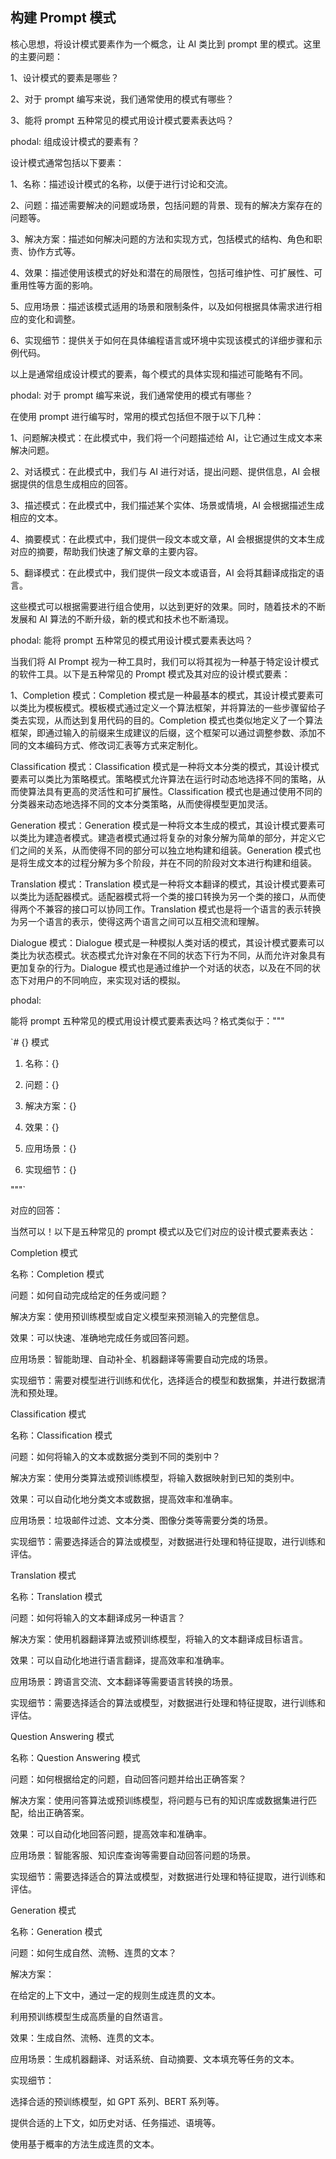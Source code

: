 ## 构建 Prompt 模式

核心思想，将设计模式要素作为一个概念，让 AI 类比到 prompt 里的模式。这里的主要问题：

1、设计模式的要素是哪些？

2、对于 prompt 编写来说，我们通常使用的模式有哪些？

3、能将 prompt 五种常见的模式用设计模式要素表达吗？

phodal: 组成设计模式的要素有？

设计模式通常包括以下要素：

1、名称：描述设计模式的名称，以便于进行讨论和交流。

2、问题：描述需要解决的问题或场景，包括问题的背景、现有的解决方案存在的问题等。

3、解决方案：描述如何解决问题的方法和实现方式，包括模式的结构、角色和职责、协作方式等。

4、效果：描述使用该模式的好处和潜在的局限性，包括可维护性、可扩展性、可重用性等方面的影响。

5、应用场景：描述该模式适用的场景和限制条件，以及如何根据具体需求进行相应的变化和调整。

6、实现细节：提供关于如何在具体编程语言或环境中实现该模式的详细步骤和示例代码。

以上是通常组成设计模式的要素，每个模式的具体实现和描述可能略有不同。

phodal: 对于 prompt 编写来说，我们通常使用的模式有哪些？

在使用 prompt 进行编写时，常用的模式包括但不限于以下几种：

1、问题解决模式：在此模式中，我们将一个问题描述给 AI，让它通过生成文本来解决问题。

2、对话模式：在此模式中，我们与 AI 进行对话，提出问题、提供信息，AI 会根据提供的信息生成相应的回答。

3、描述模式：在此模式中，我们描述某个实体、场景或情境，AI 会根据描述生成相应的文本。

4、摘要模式：在此模式中，我们提供一段文本或文章，AI 会根据提供的文本生成对应的摘要，帮助我们快速了解文章的主要内容。

5、翻译模式：在此模式中，我们提供一段文本或语音，AI 会将其翻译成指定的语言。

这些模式可以根据需要进行组合使用，以达到更好的效果。同时，随着技术的不断发展和 AI 算法的不断升级，新的模式和技术也不断涌现。

phodal: 能将 prompt 五种常见的模式用设计模式要素表达吗？

当我们将 AI Prompt 视为一种工具时，我们可以将其视为一种基于特定设计模式的软件工具。以下是五种常见的 Prompt 模式及其对应的设计模式要素：

1、Completion 模式：Completion 模式是一种最基本的模式，其设计模式要素可以类比为模板模式。模板模式通过定义一个算法框架，并将算法的一些步骤留给子类去实现，从而达到复用代码的目的。Completion 模式也类似地定义了一个算法框架，即通过输入的前缀来生成建议的后缀，这个框架可以通过调整参数、添加不同的文本编码方式、修改词汇表等方式来定制化。

Classification 模式：Classification 模式是一种将文本分类的模式，其设计模式要素可以类比为策略模式。策略模式允许算法在运行时动态地选择不同的策略，从而使算法具有更高的灵活性和可扩展性。Classification 模式也是通过使用不同的分类器来动态地选择不同的文本分类策略，从而使得模型更加灵活。

Generation 模式：Generation 模式是一种将文本生成的模式，其设计模式要素可以类比为建造者模式。建造者模式通过将复杂的对象分解为简单的部分，并定义它们之间的关系，从而使得不同的部分可以独立地构建和组装。Generation 模式也是将生成文本的过程分解为多个阶段，并在不同的阶段对文本进行构建和组装。

Translation 模式：Translation 模式是一种将文本翻译的模式，其设计模式要素可以类比为适配器模式。适配器模式将一个类的接口转换为另一个类的接口，从而使得两个不兼容的接口可以协同工作。Translation 模式也是将一个语言的表示转换为另一个语言的表示，使得这两个语言之间可以互相交流和理解。

Dialogue 模式：Dialogue 模式是一种模拟人类对话的模式，其设计模式要素可以类比为状态模式。状态模式允许对象在不同的状态下行为不同，从而允许对象具有更加复杂的行为。Dialogue 模式也是通过维护一个对话的状态，以及在不同的状态下对用户的不同响应，来实现对话的模拟。

phodal:

能将 prompt 五种常见的模式用设计模式要素表达吗？格式类似于："""

`# {} 模式

1. 名称：{}

2. 问题：{}

3. 解决方案：{}

4. 效果：{}

5. 应用场景：{}

6. 实现细节：{}

"""`

对应的回答：

当然可以！以下是五种常见的 prompt 模式以及它们对应的设计模式要素表达：

Completion 模式

名称：Completion 模式

问题：如何自动完成给定的任务或问题？

解决方案：使用预训练模型或自定义模型来预测输入的完整信息。

效果：可以快速、准确地完成任务或回答问题。

应用场景：智能助理、自动补全、机器翻译等需要自动完成的场景。

实现细节：需要对模型进行训练和优化，选择适合的模型和数据集，并进行数据清洗和预处理。

Classification 模式

名称：Classification 模式

问题：如何将输入的文本或数据分类到不同的类别中？

解决方案：使用分类算法或预训练模型，将输入数据映射到已知的类别中。

效果：可以自动化地分类文本或数据，提高效率和准确率。

应用场景：垃圾邮件过滤、文本分类、图像分类等需要分类的场景。

实现细节：需要选择适合的算法或模型，对数据进行处理和特征提取，进行训练和评估。

Translation 模式

名称：Translation 模式

问题：如何将输入的文本翻译成另一种语言？

解决方案：使用机器翻译算法或预训练模型，将输入的文本翻译成目标语言。

效果：可以自动化地进行语言翻译，提高效率和准确率。

应用场景：跨语言交流、文本翻译等需要语言转换的场景。

实现细节：需要选择适合的算法或模型，对数据进行处理和特征提取，进行训练和评估。

Question Answering 模式

名称：Question Answering 模式

问题：如何根据给定的问题，自动回答问题并给出正确答案？

解决方案：使用问答算法或预训练模型，将问题与已有的知识库或数据集进行匹配，给出正确答案。

效果：可以自动化地回答问题，提高效率和准确率。

应用场景：智能客服、知识库查询等需要自动回答问题的场景。

实现细节：需要选择适合的算法或模型，对数据进行处理和特征提取，进行训练和评估。

Generation 模式

名称：Generation 模式

问题：如何生成自然、流畅、连贯的文本？

解决方案：

在给定的上下文中，通过一定的规则生成连贯的文本。

利用预训练模型生成高质量的自然语言。

效果：生成自然、流畅、连贯的文本。

应用场景：生成机器翻译、对话系统、自动摘要、文本填充等任务的文本。

实现细节：

选择合适的预训练模型，如 GPT 系列、BERT 系列等。

提供合适的上下文，如历史对话、任务描述、语境等。

使用基于概率的方法生成连贯的文本。